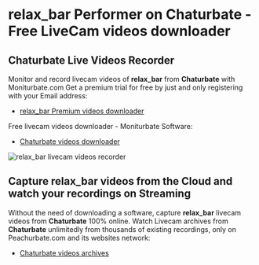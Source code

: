 # relax_bar Performer on Chaturbate - Free LiveCam videos downloader

## Chaturbate Live Videos Recorder

Monitor and record livecam videos of **relax_bar** from **Chaturbate** with Moniturbate.com
Get a premium trial for free by just and only registering with your Email address:
* [relax_bar Premium videos downloader](https://moniturbate.com/request-demo-licence-key.html)

Free livecam videos downloader - Moniturbate Software:
* [Chaturbate videos downloader](https://moniturbate.com/moniturbate-download-software.html)

![relax_bar livecam videos recorder](https://peachurnet.com/templates/moniturbate-software.png)


## Capture relax_bar videos from the Cloud and watch your recordings on Streaming

Without the need of downloading a software, capture **relax_bar** livecam videos from **Chaturbate** 100% online.
Watch Livecam archives from **Chaturbate** unlimitedly from thousands of existing recordings, only on Peachurbate.com and its websites network:
* [Chaturbate videos archives](https://peachurnet.com/)
